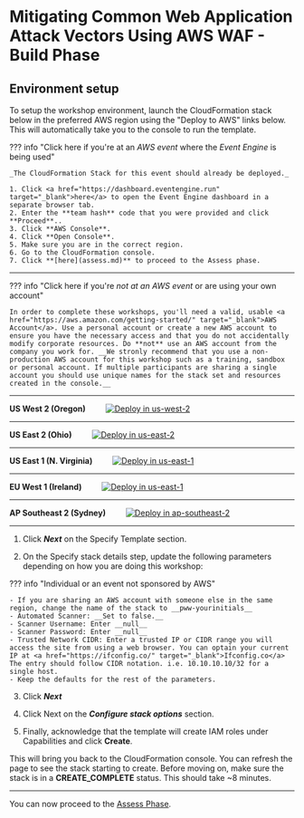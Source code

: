 # Mitigating Common Web Application Attack Vectors Using AWS WAF - Build Phase

## Environment setup

To setup the workshop environment, launch the CloudFormation stack below in the preferred AWS region using the "Deploy to AWS" links below. This will automatically take you to the console to run the template.

??? info  "Click here if you're at an *AWS event* where the *Event Engine* is being used" 

    _The CloudFormation Stack for this event should already be deployed._

	1. Click <a href="https://dashboard.eventengine.run" target="_blank">here</a> to open the Event Engine dashboard in a separate browser tab.
	2. Enter the **team hash** code that you were provided and click **Proceed**.. 
	3. Click **AWS Console**.
	4. Click **Open Console**.
	5. Make sure you are in the correct region.
	6. Go to the CloudFormation console.
	7. Click **[here](assess.md)** to proceed to the Assess phase.

---

??? info  "Click here if you're *not at an AWS event* or are using your own account" 

    In order to complete these workshops, you'll need a valid, usable <a href="https://aws.amazon.com/getting-started/" target="_blank">AWS Account</a>. Use a personal account or create a new AWS account to ensure you have the necessary access and that you do not accidentally modify corporate resources. Do **not** use an AWS account from the company you work for. __We stronly recommend that you use a non-production AWS account for this workshop such as a training, sandbox or personal account. If multiple participants are sharing a single account you should use unique names for the stack set and resources created in the console.__

---

**US West 2 (Oregon)** &nbsp; &nbsp; &nbsp; &nbsp; 
<a href="https://console.aws.amazon.com/cloudformation/home?region=us-west-2#/stacks/new?stackName=pww&templateURL=https://s3.amazonaws.com/protecting-workloads-workshop/public/artifacts/workshoptest/pww-workshop-env-build.yml" target="_blank">![Deploy in us-west-2](/images/deploy-to-aws.png)</a>

---

**US East 2 (Ohio)** &nbsp; &nbsp; &nbsp; &nbsp;
<a href="https://console.aws.amazon.com/cloudformation/home?region=us-east-2#/stacks/new?stackName=pww&templateURL=https://s3.amazonaws.com/protecting-workloads-workshop/public/artifacts/workshoptest/pww-workshop-env-build.yml" target="_blank">![Deploy in us-east-2](/images/deploy-to-aws.png)</a>

---

**US East 1 (N. Virginia)** &nbsp; &nbsp; &nbsp; &nbsp;
<a href="https://console.aws.amazon.com/cloudformation/home?region=us-east-1#/stacks/new?stackName=pww&templateURL=https://s3.amazonaws.com/protecting-workloads-workshop/public/artifacts/workshoptest/pww-workshop-env-build.yml" target="_blank">![Deploy in us-east-1](/images/deploy-to-aws.png)</a>

---

**EU West 1 (Ireland)** &nbsp; &nbsp; &nbsp; &nbsp;
<a href="https://console.aws.amazon.com/cloudformation/home?region=eu-west-1#/stacks/new?stackName=pww&templateURL=https://s3.amazonaws.com/protecting-workloads-workshop/public/artifacts/workshoptest/pww-workshop-env-build.yml" target="_blank">![Deploy in us-east-1](/images/deploy-to-aws.png)</a>

---

**AP Southeast 2 (Sydney)** &nbsp; &nbsp; &nbsp; &nbsp;
<a href="https://console.aws.amazon.com/cloudformation/home?region=ap-southeast-2#/stacks/new?stackName=pww&templateURL=https://s3.amazonaws.com/protecting-workloads-workshop/public/artifacts/workshoptest/pww-workshop-env-build.yml" target="_blank">![Deploy in ap-southeast-2](/images/deploy-to-aws.png)</a>

---

1. Click ***Next*** on the Specify Template section.

2. On the Specify stack details step, update the following parameters depending on how you are doing this workshop:

??? info "Individual or an event not sponsored by AWS"

    - If you are sharing an AWS account with someone else in the same region, change the name of the stack to __pww-yourinitials__
    - Automated Scanner: __Set to false.__
    - Scanner Username: Enter __null__
    - Scanner Password: Enter __null__
    - Trusted Network CIDR: Enter a trusted IP or CIDR range you will access the site from using a web browser. You can optain your current IP at <a href="https://ifconfig.co/" target="_blank">Ifconfig.co</a> The entry should follow CIDR notation. i.e. 10.10.10.10/32 for a single host.
    - Keep the defaults for the rest of the parameters.

3. Click ***Next*** 

4. Click Next on the ***Configure stack options*** section.

5. Finally, acknowledge that the template will create IAM roles under Capabilities and click **Create**.

This will bring you back to the CloudFormation console. You can refresh the page to see the stack starting to create. Before moving on, make sure the stack is in a __CREATE_COMPLETE__ status. This should take ~8 minutes.

---

You can now proceed to the [Assess Phase](assess.md).
